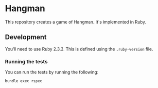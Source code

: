 # Hangman

This repository creates a game of Hangman. It's implemented in Ruby.

## Development

You'll need to use Ruby 2.3.3. This is defined using the `.ruby-version` file.

### Running the tests

You can run the tests by running the following:

```
bundle exec rspec
```
